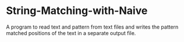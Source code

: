 # String-Matching-with-Naive
A  program to read text and pattern from text files and writes the pattern matched positions of the text in a separate output file.
